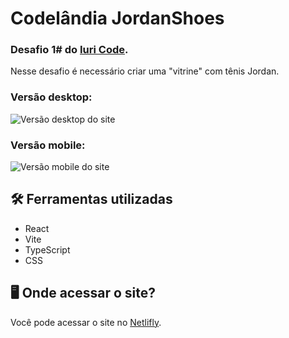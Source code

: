 # Codelândia JordanShoes

### Desafio 1# do [Iuri Code](https://iuricode.vercel.app/).

Nesse desafio é necessário criar uma "vitrine" com tênis Jordan.

### Versão desktop:

![Versão desktop do site](https://i.imgur.com/EBzzUy7.png)

### Versão mobile:

![Versão mobile do site](https://i.imgur.com/QWG3Ic6.png)

## 🛠️ Ferramentas utilizadas

- React
- Vite
- TypeScript
- CSS

## 🖥️ Onde acessar o site?

Você pode acessar o site no [Netlifly](https://codelandia-blog-joaocdfarias.netlify.app/).
